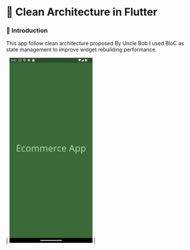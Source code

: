 # 📱 Clean Architecture in Flutter
### 🚀  Introduction

This app follow clean architecture proposed By Uncle Bob I used BloC as state management to improve widget rebuilding performance.

| <img src="https://raw.githubusercontent.com/carlospsarmiento/CleanArchitecture_Flutter/refs/heads/main/screenshots/splash.png" width="225"/> |
